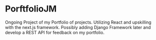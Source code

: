 # PorftfolioJM
Ongoing Project of my Portfolio of projects. Utilizing React and upskilling with the next.js framework. Possibly adding Django Framework later and develop a REST API for feedback on my portfolio.